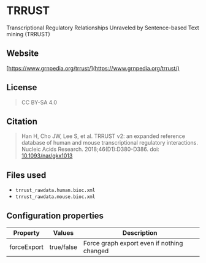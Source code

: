 # TRRUST

Transcriptional Regulatory Relationships Unraveled by Sentence-based Text mining (TRRUST)

## Website

[https://www.grnpedia.org/trrust/](https://www.grnpedia.org/trrust/)

## License

> CC BY-SA 4.0

## Citation

> Han H, Cho JW, Lee S, et al. TRRUST v2: an expanded reference database of human and mouse transcriptional regulatory interactions. Nucleic Acids Research. 2018;46(D1):D380-D386. doi: [10.1093/nar/gkx1013](https://doi.org/10.1093/nar/gkx1013)

## Files used

  * `trrust_rawdata.human.bioc.xml`
  * `trrust_rawdata.mouse.bioc.xml`

## Configuration properties

| Property    | Values     | Description                                |
|-------------|------------|--------------------------------------------|
| forceExport | true/false | Force graph export even if nothing changed |
